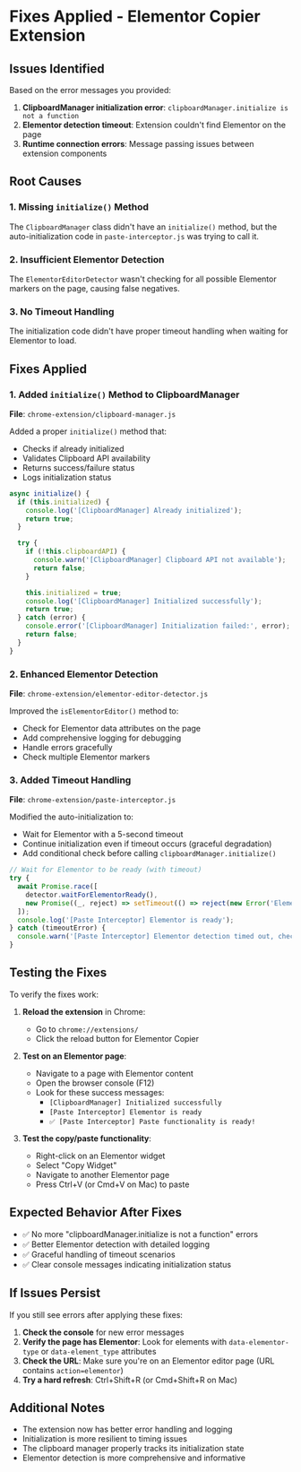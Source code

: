 # Fixes Applied - Elementor Copier Extension

## Issues Identified

Based on the error messages you provided:

1. **ClipboardManager initialization error**: `clipboardManager.initialize is not a function`
2. **Elementor detection timeout**: Extension couldn't find Elementor on the page
3. **Runtime connection errors**: Message passing issues between extension components

## Root Causes

### 1. Missing `initialize()` Method
The `ClipboardManager` class didn't have an `initialize()` method, but the auto-initialization code in `paste-interceptor.js` was trying to call it.

### 2. Insufficient Elementor Detection
The `ElementorEditorDetector` wasn't checking for all possible Elementor markers on the page, causing false negatives.

### 3. No Timeout Handling
The initialization code didn't have proper timeout handling when waiting for Elementor to load.

## Fixes Applied

### 1. Added `initialize()` Method to ClipboardManager
**File**: `chrome-extension/clipboard-manager.js`

Added a proper `initialize()` method that:
- Checks if already initialized
- Validates Clipboard API availability
- Returns success/failure status
- Logs initialization status

```javascript
async initialize() {
  if (this.initialized) {
    console.log('[ClipboardManager] Already initialized');
    return true;
  }

  try {
    if (!this.clipboardAPI) {
      console.warn('[ClipboardManager] Clipboard API not available');
      return false;
    }

    this.initialized = true;
    console.log('[ClipboardManager] Initialized successfully');
    return true;
  } catch (error) {
    console.error('[ClipboardManager] Initialization failed:', error);
    return false;
  }
}
```

### 2. Enhanced Elementor Detection
**File**: `chrome-extension/elementor-editor-detector.js`

Improved the `isElementorEditor()` method to:
- Check for Elementor data attributes on the page
- Add comprehensive logging for debugging
- Handle errors gracefully
- Check multiple Elementor markers

### 3. Added Timeout Handling
**File**: `chrome-extension/paste-interceptor.js`

Modified the auto-initialization to:
- Wait for Elementor with a 5-second timeout
- Continue initialization even if timeout occurs (graceful degradation)
- Add conditional check before calling `clipboardManager.initialize()`

```javascript
// Wait for Elementor to be ready (with timeout)
try {
  await Promise.race([
    detector.waitForElementorReady(),
    new Promise((_, reject) => setTimeout(() => reject(new Error('Elementor detection timeout')), 5000))
  ]);
  console.log('[Paste Interceptor] Elementor is ready');
} catch (timeoutError) {
  console.warn('[Paste Interceptor] Elementor detection timed out, checking anyway...');
}
```

## Testing the Fixes

To verify the fixes work:

1. **Reload the extension** in Chrome:
   - Go to `chrome://extensions/`
   - Click the reload button for Elementor Copier

2. **Test on an Elementor page**:
   - Navigate to a page with Elementor content
   - Open the browser console (F12)
   - Look for these success messages:
     - `[ClipboardManager] Initialized successfully`
     - `[Paste Interceptor] Elementor is ready`
     - `✅ [Paste Interceptor] Paste functionality is ready!`

3. **Test the copy/paste functionality**:
   - Right-click on an Elementor widget
   - Select "Copy Widget"
   - Navigate to another Elementor page
   - Press Ctrl+V (or Cmd+V on Mac) to paste

## Expected Behavior After Fixes

- ✅ No more "clipboardManager.initialize is not a function" errors
- ✅ Better Elementor detection with detailed logging
- ✅ Graceful handling of timeout scenarios
- ✅ Clear console messages indicating initialization status

## If Issues Persist

If you still see errors after applying these fixes:

1. **Check the console** for new error messages
2. **Verify the page has Elementor**: Look for elements with `data-elementor-type` or `data-element_type` attributes
3. **Check the URL**: Make sure you're on an Elementor editor page (URL contains `action=elementor`)
4. **Try a hard refresh**: Ctrl+Shift+R (or Cmd+Shift+R on Mac)

## Additional Notes

- The extension now has better error handling and logging
- Initialization is more resilient to timing issues
- The clipboard manager properly tracks its initialization state
- Elementor detection is more comprehensive and informative
